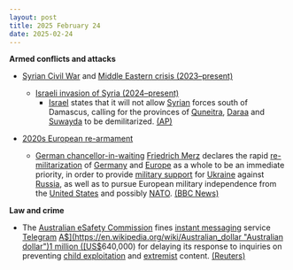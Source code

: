 ```yaml
---
layout: post
title: 2025 February 24
date: 2025-02-24
---
```



**Armed conflicts and attacks**

* [Syrian Civil War](https://en.wikipedia.org/wiki/Syrian_Civil_War "Syrian Civil War") and [Middle Eastern crisis (2023–present)](https://en.wikipedia.org/wiki/Middle_Eastern_crisis_%282023%E2%80%93present%29 "Middle Eastern crisis (2023–present)")
  + [Israeli invasion of Syria (2024–present)](https://en.wikipedia.org/wiki/Israeli_invasion_of_Syria_%282024%E2%80%93present%29 "Israeli invasion of Syria (2024–present)")
    - [Israel](https://en.wikipedia.org/wiki/Israel "Israel") states that it will not allow [Syrian](https://en.wikipedia.org/wiki/Syria "Syria") forces south of Damascus, calling for the provinces of [Quneitra](https://en.wikipedia.org/wiki/Quneitra_Governorate "Quneitra Governorate"), [Daraa](https://en.wikipedia.org/wiki/Daraa_Governorate "Daraa Governorate") and [Suwayda](https://en.wikipedia.org/wiki/Suwayda_Governorate "Suwayda Governorate") to be demilitarized. [(AP)](https://apnews.com/article/israel-syria-buffer-zone-military-netanyahu-6a107f835d4262b56551ad940a5144d7)

* [2020s European re-armament](https://en.wikipedia.org/wiki/2020s_European_re-armament "2020s European re-armament")
  + [German chancellor-in-waiting](https://en.wikipedia.org/wiki/Chancellor_of_Germany "Chancellor of Germany") [Friedrich Merz](https://en.wikipedia.org/wiki/Friedrich_Merz "Friedrich Merz") declares the rapid [re-militarization](https://en.wikipedia.org/wiki/Re-armament "Re-armament") of [Germany](https://en.wikipedia.org/wiki/Germany "Germany") and [Europe](https://en.wikipedia.org/wiki/Europe "Europe") as a whole to be an immediate priority, in order to provide [military support](https://en.wikipedia.org/wiki/List_of_military_aid_to_Ukraine_during_the_Russo-Ukrainian_War "List of military aid to Ukraine during the Russo-Ukrainian War") for [Ukraine](https://en.wikipedia.org/wiki/Ukraine "Ukraine") against [Russia](https://en.wikipedia.org/wiki/Russia "Russia"), as well as to pursue European military independence from the [United States](https://en.wikipedia.org/wiki/United_States "United States") and possibly [NATO](https://en.wikipedia.org/wiki/NATO "NATO"). [(BBC News)](https://www.bbc.com/news/articles/cpv4n0dg3v3o)

**Law and crime**

* The [Australian eSafety Commission](https://en.wikipedia.org/wiki/Australian_Communications_and_Media_Authority "Australian Communications and Media Authority") fines [instant messaging](https://en.wikipedia.org/wiki/Instant_messaging "Instant messaging") service [Telegram](https://en.wikipedia.org/wiki/Telegram_%28software%29 "Telegram (software)") [A$](https://en.wikipedia.org/wiki/Australian_dollar "Australian dollar")1 million ([US$](https://en.wikipedia.org/wiki/United_States_dollar "United States dollar")640,000) for delaying its response to inquiries on preventing [child exploitation](https://en.wikipedia.org/wiki/Online_child_abuse "Online child abuse") and [extremist](https://en.wikipedia.org/wiki/Online_youth_radicalization "Online youth radicalization") content. [(Reuters)](https://www.reuters.com/world/asia-pacific/australia-fines-telegram-delay-answering-child-abuse-terror-questions-2025-02-23/)

